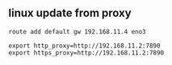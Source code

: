 ## linux update from proxy

```shell
route add default gw 192.168.11.4 eno3

export http_proxy=http://192.168.11.2:7890
export https_proxy=http://192.168.11.2:7890
```



